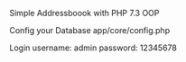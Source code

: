 Simple Addressboook with PHP 7.3 OOP

Config your Database
app/core/config.php

Login
username: admin
password: 12345678
